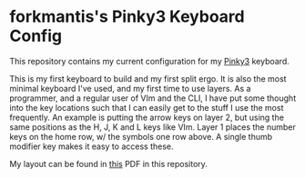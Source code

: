 # forkmantis's Pinky3 Keyboard Config #

This repository contains my current configuration for my [Pinky3](https://www.littlekeyboards.com/products/pinky3-keyboard-kit) keyboard.

This is my first keyboard to build and my first split ergo.  It is also the most minimal keyboard I've used, and my first time to use layers.  As a programmer, and a regular user of VIm and the CLI, I have put some thought into the key locations such that I can easily get to the stuff I use the most frequently.  An example is putting the arrow keys on layer 2, but using the same positions as the H, J, K and L keys like VIm.  Layer 1 places the number keys on the home row, w/ the symbols one row above.  A single thumb modifier key makes it easy to access these.

My layout can be found in [this](Pinky3-keymap.pdf) PDF in this repository.
